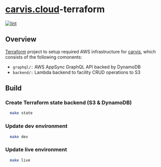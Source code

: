 # [carvis.cloud](https://carvis.cloud)-terraform

[![lint](https://github.com/project-carvis/carvis-terraform/actions/workflows/terraform-lint.yml/badge.svg)](https://github.com/project-carvis/carvis-terraform/actions/workflows/terraform-lint.yml)

## Overview

[Terraform](https://www.terraform.io/) project to setup required AWS infrastructure for [carvis](https://cavis.cloud), which consists of the following comonents:

- `graphql/:` AWS AppSync GraphQL API backed by DynamoDB
- `backend/:` Lambda backend to facility CRUD operations to S3

## Build

### Create Terraform state backend (S3 & DynamoDB)

```bash
  make state
```

### Update dev environment

```bash
  make dev
```

### Update live environment

```bash
  make live
```
